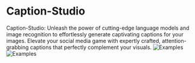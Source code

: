 # Caption-Studio
Caption-Studio: Unleash the power of cutting-edge language models and image recognition to effortlessly generate captivating captions for your images. Elevate your social media game with expertly crafted, attention-grabbing captions that perfectly complement your visuals.
![Examples](https://github.com/ayush-vatsal/Caption-Studio/assets/57457066/40291d07-43b6-407c-9dc1-2eb1ed02095b)
![Examples](https://github.com/ayush-vatsal/Caption-Studio/assets/57457066/deb8107c-1154-4470-a803-2c0b8d5d262f)
